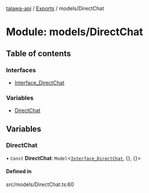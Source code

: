 [talawa-api](../README.md) / [Exports](../modules.md) / models/DirectChat

# Module: models/DirectChat

## Table of contents

### Interfaces

- [Interface\_DirectChat](../interfaces/models_DirectChat.Interface_DirectChat.md)

### Variables

- [DirectChat](models_DirectChat.md#directchat)

## Variables

### DirectChat

• `Const` **DirectChat**: `Model`\<[`Interface_DirectChat`](../interfaces/models_DirectChat.Interface_DirectChat.md), \{}, \{}\>

#### Defined in

src/models/DirectChat.ts:60

